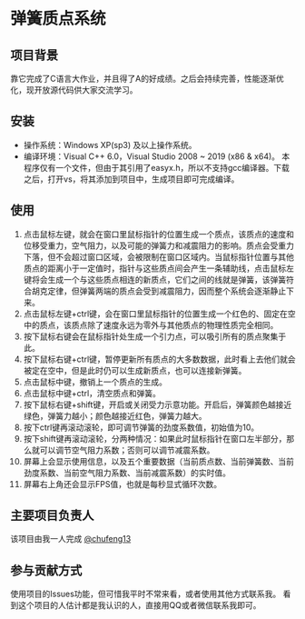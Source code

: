 # 弹簧质点系统
## 项目背景
靠它完成了C语言大作业，并且得了A的好成绩。之后会持续完善，性能逐渐优化，现开放源代码供大家交流学习。
## 安装
 - 操作系统：Windows XP(sp3) 及以上操作系统。
 - 编译环境：Visual C++ 6.0，Visual Studio 2008 ~ 2019 (x86 & x64)。
本程序仅有一个文件，但由于其引用了easyx.h，所以不支持gcc编译器。下载之后，打开vs，将其添加到项目中，生成项目即可完成编译。
## 使用
1. 点击鼠标左键，就会在窗口里鼠标指针的位置生成一个质点，该质点的速度和位移受重力，空气阻力，以及可能的弹簧力和减震阻力的影响。质点会受重力下落，但不会超过窗口区域，会被限制在窗口区域内。当鼠标指针位置与其他质点的距离小于一定值时，指针与这些质点间会产生一条辅助线，点击鼠标左键将会生成一个与这些质点相连的新质点，它们之间的线就是弹簧，该弹簧符合胡克定律，但弹簧两端的质点会受到减震阻力，因而整个系统会逐渐静止下来。
2. 点击鼠标左键+ctrl键，会在窗口里鼠标指针的位置生成一个红色的、固定在空中的质点，该质点除了速度永远为零外与其他质点的物理性质完全相同。
3. 按下鼠标右键会在鼠标指针处生成一个引力点，可以吸引所有的质点聚集于此。
4. 按下鼠标右键+ctrl键，暂停更新所有质点的大多数数据，此时看上去他们就会被定在空中，但是此时仍可以生成新质点，也可以连接新弹簧。
5. 点击鼠标中键，撤销上一个质点的生成。
6. 点击鼠标中键+ctrl，清空质点和弹簧。
7. 按下鼠标右键+shift键，开启或关闭受力示意功能。开启后，弹簧颜色越接近绿色，弹簧力越小；颜色越接近红色，弹簧力越大。
8. 按下ctrl键再滚动滚轮，即可调节弹簧的劲度系数值，初始值为10。
9. 按下shift键再滚动滚轮，分两种情况：如果此时鼠标指针在窗口左半部分，那么就可以调节空气阻力系数；否则可以调节减震系数。
10. 屏幕上会显示使用信息，以及五个重要数据（当前质点数、当前弹簧数、当前劲度系数、当前空气阻力系数、当前减震系数）的实时值。
11. 屏幕右上角还会显示FPS值，也就是每秒显式循环次数。
## 主要项目负责人
该项目由我一人完成 [@chufeng13](https://github.com/chufeng13)
## 参与贡献方式
使用项目的Issues功能，但可惜我平时不常来看，或者使用其他方式联系我。
看到这个项目的人估计都是我认识的人，直接用QQ或者微信联系我即可。
